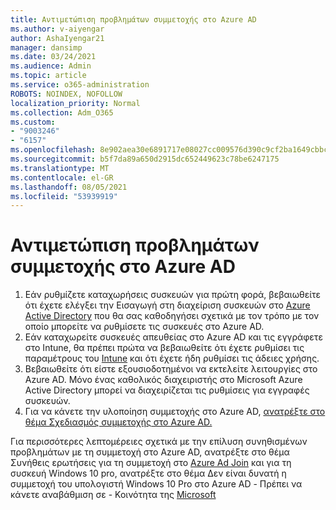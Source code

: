 ```yaml
---
title: Αντιμετώπιση προβλημάτων συμμετοχής στο Azure AD
ms.author: v-aiyengar
author: AshaIyengar21
manager: dansimp
ms.date: 03/24/2021
ms.audience: Admin
ms.topic: article
ms.service: o365-administration
ROBOTS: NOINDEX, NOFOLLOW
localization_priority: Normal
ms.collection: Adm_O365
ms.custom:
- "9003246"
- "6157"
ms.openlocfilehash: 8e902aea30e6891717e08027cc009576d390c9cf2ba1649cbbc68d64883937f8
ms.sourcegitcommit: b5f7da89a650d2915dc652449623c78be6247175
ms.translationtype: MT
ms.contentlocale: el-GR
ms.lasthandoff: 08/05/2021
ms.locfileid: "53939919"
---
```

# <a name="troubleshoot-azure-ad-join-issues"></a>Αντιμετώπιση προβλημάτων συμμετοχής στο Azure AD

1. Εάν ρυθμίζετε καταχωρήσεις συσκευών για πρώτη φορά, βεβαιωθείτε ότι έχετε ελέγξει την Εισαγωγή στη διαχείριση συσκευών στο [Azure Active Directory](https://docs.microsoft.com/azure/active-directory/devices/overview) που θα σας καθοδηγήσει σχετικά με τον τρόπο με τον οποίο μπορείτε να ρυθμίσετε τις συσκευές στο Azure AD. 
1. Εάν καταχωρείτε συσκευές απευθείας στο Azure AD και τις εγγράφετε στο Intune, θα πρέπει πρώτα [](https://docs.microsoft.com/mem/intune/fundamentals/licenses-assign) να βεβαιωθείτε ότι έχετε ρυθμίσει τις παραμέτρους του [Intune](https://docs.microsoft.com/mem/intune/enrollment/device-enrollment) και ότι έχετε ήδη ρυθμίσει τις άδειες χρήσης.
1. Βεβαιωθείτε ότι είστε εξουσιοδοτημένοι να εκτελείτε λειτουργίες στο Azure AD. Μόνο ένας καθολικός διαχειριστής στο Microsoft Azure Active Directory μπορεί να διαχειρίζεται τις ρυθμίσεις για εγγραφές συσκευών.
1. Για να κάνετε την υλοποίηση συμμετοχής στο Azure AD, [ανατρέξτε στο θέμα Σχεδιασμός συμμετοχής στο Azure AD.](https://docs.microsoft.com/azure/active-directory/devices/azureadjoin-plan)

Για περισσότερες λεπτομέρειες σχετικά με την επίλυση συνηθισμένων προβλημάτων με τη συμμετοχή στο Azure AD, ανατρέξτε στο θέμα Συνήθεις ερωτήσεις για τη συμμετοχή στο [Azure Ad Join](https://docs.microsoft.com/azure/active-directory/devices/faq#azure-ad-join-faq) και για τη συσκευή Windows 10 pro, ανατρέξτε στο θέμα Δεν είναι δυνατή η συμμετοχή του υπολογιστή Windows 10 Pro στο Azure AD - Πρέπει να κάνετε αναβάθμιση σε - Κοινότητα της [Microsoft](https://answers.microsoft.com/en-us/msoffice/forum/msoffice_install-mso_win10-mso_365hp/unable-to-join-windows-10-pro-machine-to-azure-ad/abb1ca7d-b317-45ec-a628-e1c10eae2900)
